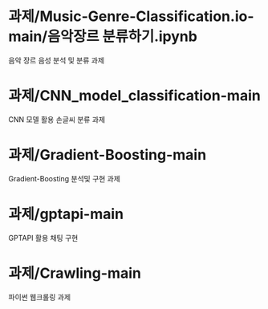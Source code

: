 # 과제/Music-Genre-Classification.io-main/음악장르 분류하기.ipynb

음악 장르 음성 분석 및 분류 과제

# 과제/CNN_model_classification-main

CNN 모델 활용 손글씨 분류 과제

# 과제/Gradient-Boosting-main

Gradient-Boosting 분석및 구현 과제

# 과제/gptapi-main

GPTAPI 활용 채팅 구현

# 과제/Crawling-main

파이썬 웹크롤링 과제

